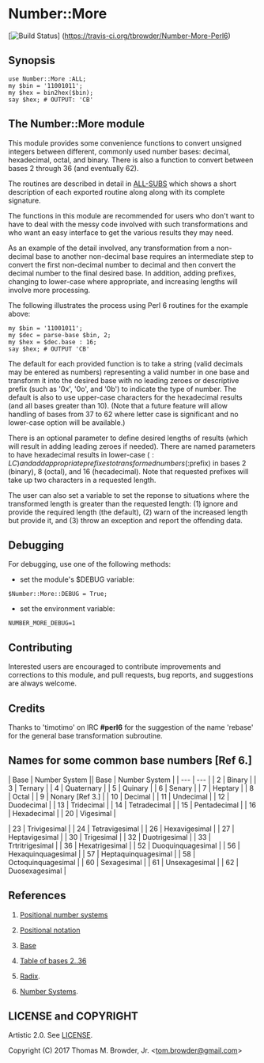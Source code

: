 # Number::More

[![Build Status](https://travis-ci.org/tbrowder/Number-More-Perl6.svg?branch=master)]
  (https://travis-ci.org/tbrowder/Number-More-Perl6)

## Synopsis

    use Number::More :ALL;
    my $bin = '11001011';
    my $hex = bin2hex($bin);
    say $hex; # OUTPUT: 'CB'


## The Number::More module

This module provides some convenience functions to convert unsigned
integers between different, commonly used number bases: decimal,
hexadecimal, octal, and binary. There is also a function to
convert between bases 2 through 36 (and eventually 62).

The routines are described in detail in
[ALL-SUBS](https://github.com/tbrowder/Number-More-Perl6/blob/master/docs/ALL-SUBS.md)
which shows a short description of each exported routine along along
with its complete signature.

The functions in this module are recommended for users who don't want
to have to deal with the messy code involved with such transformations
and who want an easy interface to get the various results they may
need.

As an example of the detail involved, any transformation from a
non-decimal base to another non-decimal base requires an intermediate
step to convert the first non-decimal number to decimal and then
convert the decimal number to the final desired base.  In addition,
adding prefixes, changing to lower-case where appropriate, and
increasing lengths will involve more processing.

The following illustrates the process using Perl 6 routines for the
example above:

    my $bin = '11001011';
    my $dec = parse-base $bin, 2;
    my $hex = $dec.base : 16;
    say $hex; # OUTPUT 'CB'

The default for each provided function is to take a string (valid
decimals may be entered as numbers) representing a valid number in one
base and transform it into the desired base with no leading zeroes or
descriptive prefix (such as '0x', '0o', and '0b') to indicate the type
of number.  The default is also to use upper-case characters for the
hexadecimal results (and all bases greater than 10). (Note that a future
feature will allow handling of bases from 37 to 62 where letter case is
significant and no lower-case option will be available.)

There is an optional parameter to define desired lengths of results
(which will result in adding leading zeroes if needed).  There are
named parameters to have hexadecimal results in lower-case ($:LC) and
add appropriate prefixes to transformed numbers (:$prefix) in bases 2
(binary), 8 (octal), and 16 (hecadecimal).  Note that requested
prefixes will take up two characters in a requested length.

The user can also set a variable to set the reponse to situations
where the transformed length is greater than the requested length: (1)
ignore and provide the required length (the default), (2) warn of the
increased length but provide it, and (3) throw an exception and report
the offending data.

## Debugging

For debugging, use one of the following methods:

- set the module's $DEBUG variable:

```Perl6
$Number::More::DEBUG = True;
```

- set the environment variable:

```Perl6
NUMBER_MORE_DEBUG=1
```

## Contributing

Interested users are encouraged to contribute improvements and
corrections to this module, and pull requests, bug reports, and
suggestions are always welcome.

## Credits

Thanks to 'timotimo' on IRC **\#perl6** for the suggestion of the name
'rebase' for the general base transformation subroutine.

## Names for some common base numbers [Ref 6.]

| Base | Number System || Base | Number System |
| ---  | --- |
| 2 | Binary |
| 3 | Ternary |
| 4 | Quaternary |
| 5 | Quinary |
| 6 | Senary |
| 7 | Heptary |
| 8 | Octal |
| 9 | Nonary [Ref 3.] |
| 10 | Decimal |
| 11 | Undecimal |
| 12 | Duodecimal |
| 13 | Tridecimal |
| 14 | Tetradecimal |
| 15 | Pentadecimal |
| 16 | Hexadecimal |
| 20 | Vigesimal |


| 23 | Trivigesimal |
| 24 | Tetravigesimal |
| 26 | Hexavigesimal |
| 27 | Heptavigesimal |
| 30 | Trigesimal |
| 32 | Duotrigesimal |
| 33 | Trtritrigesimal |
| 36 | Hexatrigesimal |
| 52 | Duoquinquagesimal |
| 56 | Hexaquinquagesimal |
| 57 | Heptaquinquagesimal |
| 58 | Octoquinquagesimal |
| 60 | Sexagesimal |
| 61 | Unsexagesimal |
| 62 | Duosexagesimal |

## References

1. [Positional number systems](https://en.wikipedia.org/wiki/Numeral_system#Positional_systems_in_detail)

2. [Positional notation](https://en.wikipedia.org/wiki/Positional_notation#Base_conversion)

3. [Base](http://mathworld.wolfram.com/Base.html)

4. [Table of bases 2..36](https://en.wikipedia.org/wiki/Table_of_bases)

5. [Radix](https://en.wikipedia.org/wiki/Radix).

6. [Number Systems](https://en.wikipedia.org/wiki/List_of_numeral_systems).

## LICENSE and COPYRIGHT

Artistic 2.0. See [LICENSE](https://github.com/tbrowder/Number-More-Perl6/blob/master/LICENSE).

Copyright (C) 2017 Thomas M. Browder, Jr. <<tom.browder@gmail.com>>
